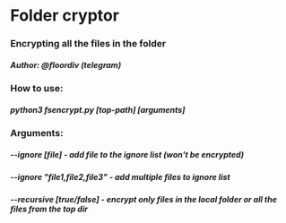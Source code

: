 # Folder cryptor
### Encrypting all the files in the folder
##### Author: @floordiv (telegram)

### How to use:
##### python3 fsencrypt.py [top-path] [arguments]
### Arguments:
##### --ignore [file] - add file to the ignore list (won't be encrypted)
##### --ignore "file1,file2,file3" - add multiple files to ignore list
##### --recursive [true/false] - encrypt only files in the local folder or all the files from the top dir

